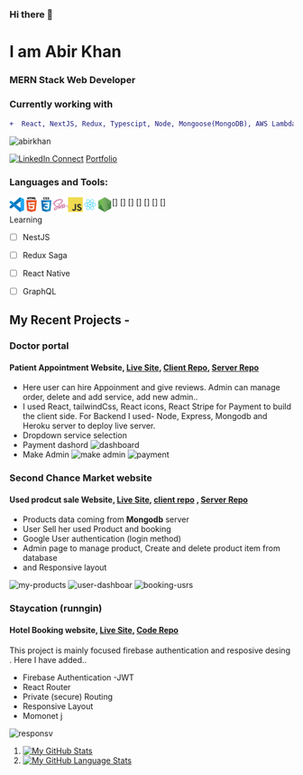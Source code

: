 ### Hi there 👋

# I am Abir Khan
### MERN Stack Web Developer

### Currently working with
```diff
+  React, NextJS, Redux, Typescipt, Node, Mongoose(MongoDB), AWS Lambda, SASS (SCSS)
```

<p align="left"> <img src="https://komarev.com/ghpvc/?username=developer-abir1&label=Profile%20views&color=0e75b6&style=flat" alt="abirkhan" /> </p>


[![LinkedIn Connect](https://img.shields.io/badge/%20-Connect-black?color=14171A&labelColor=212121&logo=linkedin&logoColor=ffffff)](https://www.linkedin.com/in/developer-abir/)   [Portfolio](https://protfolio-site-abir-khan.vercel.app/)

### Languages and Tools:

[<img align="left" alt="Visual Studio Code" width="26px" src="https://raw.githubusercontent.com/github/explore/80688e429a7d4ef2fca1e82350fe8e3517d3494d/topics/visual-studio-code/visual-studio-code.png" />]
[<img align="left" alt="HTML5" width="26px" src="https://raw.githubusercontent.com/github/explore/80688e429a7d4ef2fca1e82350fe8e3517d3494d/topics/html/html.png" />]
[<img align="left" alt="CSS3" width="26px" src="https://raw.githubusercontent.com/github/explore/80688e429a7d4ef2fca1e82350fe8e3517d3494d/topics/css/css.png" />]
[<img align="left" alt="Sass" width="26px" src="https://raw.githubusercontent.com/github/explore/80688e429a7d4ef2fca1e82350fe8e3517d3494d/topics/sass/sass.png" />]
[<img align="left" alt="JavaScript" width="26px" src="https://raw.githubusercontent.com/github/explore/80688e429a7d4ef2fca1e82350fe8e3517d3494d/topics/javascript/javascript.png" />] [<img align="left" alt="React" width="26px" src="https://raw.githubusercontent.com/github/explore/80688e429a7d4ef2fca1e82350fe8e3517d3494d/topics/react/react.png" />]
[<img align="left" alt="Node.js" width="26px" src="https://raw.githubusercontent.com/github/explore/80688e429a7d4ef2fca1e82350fe8e3517d3494d/topics/nodejs/nodejs.png" />] <br />


Learning
- [ ] NestJS
- [ ] Redux Saga
- [ ] React Native
- [ ] GraphQL


## My Recent Projects -
### Doctor portal
####  Patient Appointment   Website, [Live Site](https://doctor-protals-client.vercel.app/), [Client Repo](https://github.com/developer-abir1/doctor-protals-client), [Server Repo](https://github.com/developer-abir1/doctor-server)

- Here user can hire Appoinment and give reviews. Admin can manage order,  delete and add service, add new admin..
- I used React, tailwindCss, React icons, React Stripe for Payment to build the client side. For Backend I used- Node, Express, Mongodb and Heroku server to deploy live server.
- Dropdown service selection 
- Payment dashord 
![dashboard](https://user-images.githubusercontent.com/72245378/219922952-1a77084b-b00c-429c-a379-df8cce80451d.JPG)
- Make Admin 
 ![make admin](https://user-images.githubusercontent.com/72245378/219923181-93ba310f-1fe5-4946-996c-c2dd90696ed7.JPG)
![payment](https://user-images.githubusercontent.com/72245378/219923453-06e2f8f4-46b6-42ac-9216-beb93f969835.JPG)

### Second Chance Market website
#### Used prodcut sale Website, [Live Site](https://second-hand-market-f9bc4.web.app/), [client repo](https://github.com/developer-abir1/Second-Chance-Market-client)  , [Server Repo](https://github.com/developer-abir1/reseller-market-server)
- Products data coming from **Mongodb** server
- User Sell her used Product and booking
- Google User authentication (login method)
- Admin page to manage product, Create and delete product item from database
- and Responsive layout

 ![my-products](https://user-images.githubusercontent.com/72245378/219923001-1873f19a-459c-46c3-88e6-46459d7970fa.JPG)
![user-dashboar](https://user-images.githubusercontent.com/72245378/219923439-c681e7c8-a19c-4bc7-bcfe-f2931b10c246.JPG)
![booking-usrs](https://user-images.githubusercontent.com/72245378/219923444-4e348787-d228-489d-9a35-0e9558bc76d0.JPG)


### Staycation (runngin)
#### Hotel Booking website, [Live Site](https://hogwatrs-express.web.app/), [Code Repo](https://github.com/ishtiak-ahmed/hogwarts-express)
This project is mainly focused  firebase authentication and resposive desing . Here I have added..
- Firebase Authentication
-JWT
- React Router
- Private (secure) Routing
- Responsive Layout
- Momonet j


 ![responsv](https://user-images.githubusercontent.com/72245378/219923493-061d3708-08fc-4518-92af-947d5633e4d9.JPG)


1. [![My GitHub Stats](https://github-readme-stats.vercel.app/api/?username=developer-abir1&count_private=true&theme=tokyonight&showicons=true)]()
2. [![My GitHub Language Stats](https://github-readme-stats.vercel.app/api/top-langs/?username=developer-abir1&langs_count=5&theme=tokyonight)]()

<!--
**ishtiak-ahmed/ishtiak-ahmed** is a ✨ _special_ ✨ repository because its `README.md` (this file) appears on your GitHub profile.

Here are some ideas to get you started:

- 🔭 I’m currently working on ...
- 🌱 I’m currently learning ...
- 👯 I’m looking to collaborate on ...
- 🤔 I’m looking for help with ...
- 💬 Ask me about ...
- 📫 How to reach me: ...
- 😄 Pronouns: ...
- ⚡ Fun fact: ...
-->
